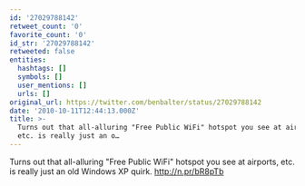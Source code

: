 ```yaml
---
id: '27029788142'
retweet_count: '0'
favorite_count: '0'
id_str: '27029788142'
retweeted: false
entities:
  hashtags: []
  symbols: []
  user_mentions: []
  urls: []
original_url: https://twitter.com/benbalter/status/27029788142
date: '2010-10-11T12:44:13.000Z'
title: >-
  Turns out that all-alluring "Free Public WiFi" hotspot you see at airports,
  etc. is really just an o…
---
```


Turns out that all-alluring "Free Public WiFi" hotspot you see at airports, etc. is really just an old Windows XP quirk. http://n.pr/bR8pTb